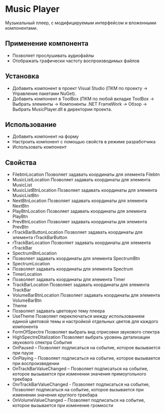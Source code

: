 # Music Player
Музыкальный плеер, с модифицируемым интерфейсом и вложенными компонентами.
## Применение компонента
*	Позволяет прослушивать аудиофайлы
*	Отображать графически частоту воспроизводимых файлов
## Установка
*	Добавить компонент в проект Visual Studio (ПКМ по проекту -> Управление пакетами NuGet).
*	Добавить компонент в ToolBox (ПКМ по любой вкладке ToolBox -> Выбрать элементы -> Компоненты .NET FrameWork -> Обзор -> Выбрать MusicPlayer.dll в директории проекта.
## Использование
*	Добавить компонент на форму
*	Настроить компонент с помощью свойств в режиме разработчика
*	Использовать компонент 
## Свойства
*	FilebtnLocation
Позволяет задавать координаты для элемента Filebtn
*	MusicListLocation
Позволяет задавать координаты для элемента MusicList
*	MusicListBtnLocation
Позволяет задавать координаты для элемента MusicListBtn
*	NextBtnLocation
Позволяет задавать координаты для элемента NextBtn
*	PlayBtnLocation
Позволяет задавать координаты для элемента PlayBtn
*	PrevBtnLocation
Позволяет задавать координаты для элемента PrevBtn
*	rTrackBarButtonLocation
Позволяет задавать координаты для элемента rTrackBarButton
*	rTrackBarLocation
Позволяет задавать координаты для элемента rTrackBar
*	SpectrumBtnLocation
*	Позволяет задавать координаты для элемента SpectrumBtn
*	SpectrumLocation
*	Позволяет задавать координаты для элемента Spectrum
*	TimerLocation
*	Позволяет задавать координаты для элемента Timer
*	TrackBarLocation
Позволяет задавать координаты для элемента TrackBar
*	VolumeBarBtnLocation
Позволяет задавать координаты для элемента VolumeBarBtn
*	Theme
*	Позволяет задавать цветовую тему плеера
*	UseTheme
Позволяет переключаться между использованием единой цветовой темы и настройкой отдельных цветов для каждого компонента
*	FormOfSpectre
Позволяет выбрать вид отрисовки звукового спектра
*	HighSpectreDitalization
Позволяет выбрать уровень детализации звукового спектра
События
*	OnPaused – Позволяет подписаться на событие, которое вызывается при паузе 
*	OnPlaying – Позволяет подписаться на событие, которое вызывается при воспроизведении
*	OnTrackBarValueChanged – Позволяет подписаться на событие, которое вызывается при изменении значения прямоугольного трекбара
*	OnrTrackBarValueChanged  - Позволяет подписаться на событие, Позволяет подписаться на событие, которое вызывается при изменении значения круглого трекбара 
*	OnVolumeValueChanged – Позволяет подписаться на событие, которое вызывается при изменение громкости



